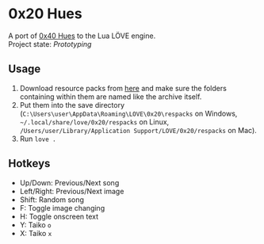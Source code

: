 0x20 Hues
=========

A port of [0x40 Hues](0x40hues.blogspot.com) to the Lua LÖVE engine.  
Project state: *Prototyping*

Usage
-----
1. Download resource packs from [here](http://0x40.rbn.moe/respacks) and make
  sure the folders containing within them are named like the archive itself.
2. Put them into the save directory
  (`C:\Users\user\AppData\Roaming\LOVE\0x20\respacks` on Windows,
  `~/.local/share/love/0x20/respacks` on Linux,
  `/Users/user/Library/Application Support/LOVE/0x20/respacks` on Mac).
3. Run `love .`

Hotkeys
-------
- Up/Down: Previous/Next song
- Left/Right: Previous/Next image
- Shift: Random song
- F: Toggle image changing
- H: Toggle onscreen text
- Y: Taiko `o`
- X: Taiko `x`
